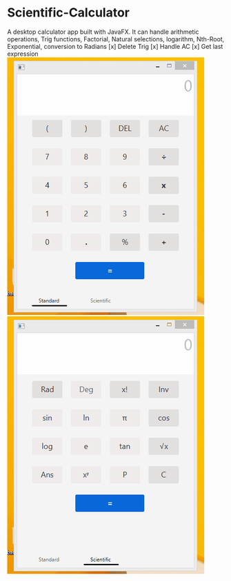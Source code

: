 # Scientific-Calculator
A desktop calculator app built with JavaFX. It can handle arithmetic operations, Trig functions, Factorial, Natural selections, logarithm, Nth-Root, Exponential, conversion to Radians
[x] Delete Trig
[x] Handle AC
[x] Get last expression
![Demo 1](sciCalculator.gif)
![Demo 2](sciCalculator2.gif)
